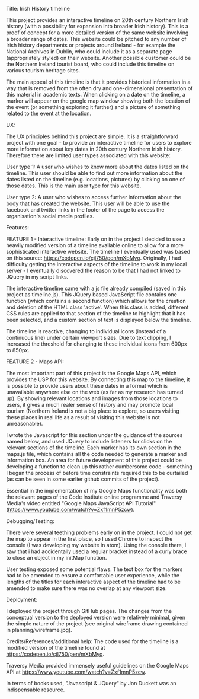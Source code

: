 Title: Irish History timeline

This project provides an interactive timeline on 20th century Northern Irish history (with a possibility for expansion into broader Irish history). This is a proof of concept for a more detailed version of the same website involving a broader range of dates. This website could be pitched to any number of Irish history departments or projects around Ireland - for example the National Archives in Dublin, who could include it as a separate page (appropriately styled) on their website. Another possible customer could be the Northern Ireland tourist board, who could include this timeline on various tourism heritage sites.

The main appeal of this timeline is that it provides historical information in a way that is removed from the often dry and one-dimensional presentation of this material in academic texts. When clicking on a date on the timeline, a marker will appear on the google map window showing both the location of the event (or something exploring it further) and a picture of something related to the event at the location.


UX:

The UX principles behind this project are simple. It is a straightforward project with one goal - to provide an interactive timeline for users to explore more information about key dates in 20th century Northern Irish history. Therefore there are limited user types associated with this website:

User type 1: A user who wishes to know more about the dates listed on the timeline. This user should be able to find out more information about the dates listed on the timeline (e.g. locations, pictures) by clicking on one of those dates. This is the main user type for this website.

User type 2: A user who wishes to access further information about the body that has created the website. This user will be able to use the facebook and twitter links in the footer of the page to access the organisation's social media profiles.


Features:

FEATURE 1 - Interactive timeline:
Early on in the project I decided to use a heavily modified version of a timeline available online to allow for a more sophisticated interactive website. The timeline I eventually used was based on this source: https://codepen.io/cjl750/pen/mXbMyo. Originally, I had difficulty getting the interactive aspects of the timeline to work in my local server - I eventually discovered the reason to be that I had not linked to JQuery in my script links.

The interactive timeline came with a js file already compiled (saved in this project as timeline.js). This JQuery based JavaScript file contains one function (which contains a second function) which allows for the creation and deletion of the HTML class 'active'. When this class is added, different CSS rules are applied to that section of the timeline to highlight that it has been selected, and a custom section of text is displayed below the timeline.

The timeline is reactive, changing to individual icons (instead of a continuous line) under certain viewport sizes. Due to text clipping, I increased the threshold for changing to these individual icons from 600px to 850px.


FEATURE 2 - Maps API:

The most important part of this project is the Google Maps API, which provides the USP for this website. By connecting this map to the timeline, it is possible to provide users about these dates in a format which is unavailable anywhere else on the web (as far as my research has turned up). By showing relevant locations and images from those locations to users, it gives a much realer sense of history and may promote local tourism (Northern Ireland is not a big place to explore, so users visiting these places in real life as a result of visiting this website is not unreasonable).

I wrote the Javascript for this section under the guidance of the sources named below, and used JQuery to include listeners for clicks on the relevant sections of the timeline. Each marker has its own section in the maps.js file, which contains all the code needed to generate a marker and information box. An area for future development of this project could be developing a function to clean up this rather cumbersome code - something I began the process of before time constraints required this to be curtailed (as can be seen in some earlier github commits of the project).

Essential in the implementation of my Google Maps functionality was both the relevant pages of the Code Institute online programme and Traversy Media's video entitled "Google Maps JavaScript API Tutorial" (https://www.youtube.com/watch?v=Zxf1mnP5zcw).


Debugging/Testing:

There were several teething problems early on in the project. I could not get the map to appear in the first place, so I used Chrome to inspect the console (I was developing my website in atom). Using the console there, I saw that i had accidentally used a regular bracket instead of a curly brace to close an object in my initMap function.

User testing exposed some potential flaws. The text box for the markers had to be amended to ensure a comfortable user experience, while the lengths of the titles for each interactive aspect of the timeline had to be amended to make sure there was no overlap at any viewport size.

 
Deployment:

I deployed the project through GitHub pages. The changes from the conceptual version to the deployed version were relatively minimal, given the simple nature of the project (see original wireframe drawing contained in planning/wireframe.jpg).

Credits/References/additional help:
The code used for the timeline is a modified version of the timeline found at https://codepen.io/cjl750/pen/mXbMyo.

Traversy Media provided immensely useful guidelines on the Google Maps API at https://www.youtube.com/watch?v=Zxf1mnP5zcw.

In terms of books used, "Javascript & JQuery" by Jon Duckett was an indispensable resource.
